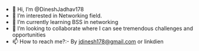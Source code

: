 - 👋 Hi, I’m @DineshJadhav178
- 👀 I’m interested in Networking field.
- 🌱 I’m currently learning BSS in networking 
- 💞️ I’m looking to collaborate where I can see tremendous challenges and opportunities
- 📫 How to reach me?:- By jdinesh178@gmail.com or linkdien

<!---
DineshJadhav178/DineshJadhav178 is a ✨ special ✨ repository because its `README.md` (this file) appears on your GitHub profile.
You can click the Preview link to take a look at your changes.
--->
